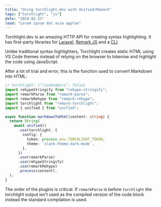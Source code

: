 ```yaml
---
title: "Using torchlight.dev with Unified/Remark"
tags: ["torchlight", "js"]
date: "2024-02-13"
lead: "Lorem ipsum dot asim apploe"
---
```


Torchlight.dev is an amazing HTTP API for creating syntax highlighting. It has first-party libraries for [Laravel](https://torchlight.dev/docs/clients/laravel), [Remark JS](https://torchlight.dev/docs/clients/remark) and a [CLI](https://torchlight.dev/docs/clients/cli).

Unlike traditional syntax highlighters, Torchlight creates static HTML using VS Code themes instead of relying on the browser to tokenise and highlight the code using JavaScript.

After a lot of trial and error, this is the function used to convert Markdown into HTML:

```typescript
// torchlight! {"lineNumbers": false}
import rehypeStringify from "rehype-stringify";
import remarkParse from "remark-parse";
import remarkRehype from "remark-rehype";
import torchlight from "remark-torchlight";
import { unified } from "unified";

async function markdownToHtml(content: string) {
  return String(
    await unified()
      .use(torchlight, {
        config: {
          token: process.env.TORCHLIGHT_TOKEN,
          theme: `slack-theme-dark-mode`,
        },
      })
      .use(remarkParse)
      .use(rehypeStringify)
      .use(remarkRehype)
      .process(content),
  );
}
```

The order of the plugins is critical. If `remarkParse` is before `torchlight` the torchlight output isn't used as the compiled version of the code block instead the standard compilation is used.
